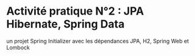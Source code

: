 # Activité pratique N°2 : JPA Hibernate, Spring Data
un projet Spring Initializer avec les dépendances JPA, H2, Spring Web et Lombock
